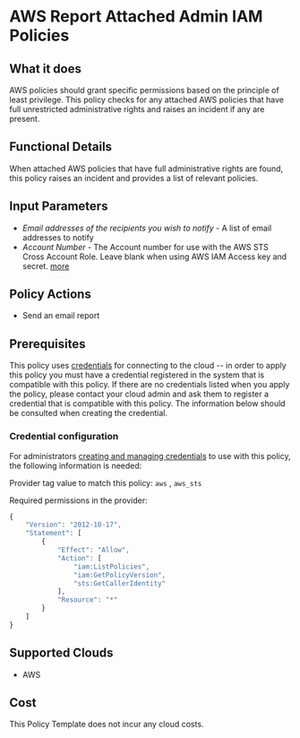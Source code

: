 # AWS Report Attached Admin IAM Policies

## What it does

AWS policies should grant specific permissions based on the principle of least privilege. This policy checks for any attached AWS policies that have full unrestricted administrative rights and raises an incident if any are present.

## Functional Details

When attached AWS policies that have full administrative rights are found, this policy raises an incident and provides a list of relevant policies.

## Input Parameters

- *Email addresses of the recipients you wish to notify* - A list of email addresses to notify
- *Account Number* - The Account number for use with the AWS STS Cross Account Role.  Leave blank when using AWS IAM Access key and secret. [more](https://docs.flexera.com/flexera/EN/Automation/ProviderCredentials.htm#automationadmin_1982464505_1123608)

## Policy Actions

- Send an email report

## Prerequisites

This policy uses [credentials](https://docs.flexera.com/flexera/EN/Automation/ManagingCredentialsExternal.htm) for connecting to the cloud -- in order to apply this policy you must have a credential registered in the system that is compatible with this policy. If there are no credentials listed when you apply the policy, please contact your cloud admin and ask them to register a credential that is compatible with this policy. The information below should be consulted when creating the credential.

### Credential configuration

For administrators [creating and managing credentials](https://docs.flexera.com/flexera/EN/Automation/ManagingCredentialsExternal.htm) to use with this policy, the following information is needed:

Provider tag value to match this policy: `aws` , `aws_sts`

Required permissions in the provider:

```javascript
{
    "Version": "2012-10-17",
    "Statement": [
        {
            "Effect": "Allow",
            "Action": [
                "iam:ListPolicies",
                "iam:GetPolicyVersion",
                "sts:GetCallerIdentity"
            ],
            "Resource": "*"
        }
    ]
}
```

## Supported Clouds

- AWS

## Cost

This Policy Template does not incur any cloud costs.
